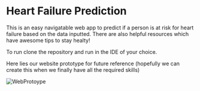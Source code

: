 # Heart Failure Prediction
This is an easy navigatable web app to predict if a person is at risk for heart failure based on the data inputted.
There are also helpful resources which have awesome tips to stay healty!

To run clone the repository and run in the IDE of your choice.

Here lies our website prototype for future reference (hopefully we can create this when we finally have all the required skills)

![WebProtoype](https://user-images.githubusercontent.com/87839135/193621579-f229e86c-7be8-48ef-abd2-6a052e72df0d.png)

